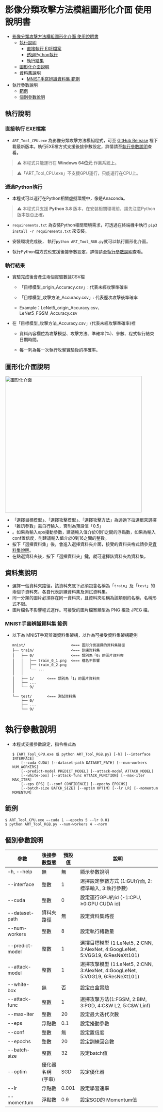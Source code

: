 影像分類攻擊方法模組圖形化介面 使用說明書
===
- [影像分類攻擊方法模組圖形化介面 使用說明書](#影像分類攻擊方法模組圖形化介面-使用說明書)
  - [執行說明](#執行說明)
    - [直接執行 EXE檔案](#直接執行-exe檔案)
    - [透過Python執行](#透過python執行)
    - [執行結果](#執行結果)
  - [圖形化介面說明](#圖形化介面說明)
  - [資料集說明](#資料集說明)
    - [MNIST手寫辨識資料集 範例](#mnist手寫辨識資料集-範例)
- [執行參數說明](#執行參數說明)
  - [範例](#範例)
  - [個別參數說明](#個別參數說明)

## 執行說明
### 直接執行 EXE檔案
- `ART_Tool_CPU.exe` 為影像分類攻擊方法模組程式，可至 [GitHub Release](https://github.com/lyjeff/ART-Tool-Interface/releases) 裡下載最新版本。執行EXE檔方式支援後接參數設定，詳情請至[執行參數說明](#執行參數說明)查看。

> :warning: 本程式只能運行在 **Windows 64位元** 作業系統上。

> :warning:「ART_Tool_CPU.exe」不支援GPU運行，只能運行在CPU上。

### 透過Python執行
- 本程式可以運行在Python相關虛擬環境中，像是Anaconda。

> :warning: 本程式只支援 **Python 3.8** 版本，在安裝相關環境前，請先注意Python版本是否正確。

- ```requirements.txt``` 為安裝Python相關環境需求，可透過在終端機中執行 ```pip3 install -r requirements.txt``` 來安裝。

- 安裝環境完成後， 執行```python ART_Tool_RGB.py```就可以執行圖形化介面。

- 執行Python檔方式也支援後接參數設定，詳情請至[執行參數說明](#執行參數說明)查看。

### 執行結果
- 實驗完成後會產生兩個實驗數據CSV檔

  - 「目標模型_origin_Accuracy.csv」: 代表未經攻擊準確率

  - 「目標模型_攻擊方法_Accuracy.csv」: 代表歷次攻擊後準確率

  - Example：LeNet5_origin_Accuracy.csv、LeNet5_FGSM_Accuracy.csv

- 在「目標模型_攻擊方法_Accuracy.csv」(代表未經攻擊準確率)裡
  - 資料內容欄位為攻擊模型、攻擊方法、準確率(%)、參數、程式執行結束日期時間。

  - 每一列為每一次執行攻擊實驗後的準確率。


## 圖形化介面說明
<img src="https://i.imgur.com/QdrGur4.png" alt="圖形化介面" width="450"/>

- 「選擇目標模型」、「選擇攻擊模型」、「選擇攻擊方法」為透過下拉選單來選擇
- 「雜訊參數」需自行輸入，否則為預設值「0.5」
- 。如果為輸入eps擾動參數，建議輸入值介於0到1之間的浮點數，如果為輸入conf置信度，則建議輸入值介於0到16之間的整數。
- 按下「選擇資料集」後，會進入選擇資料夾介面，接受的資料夾格式請參見[資料集說明](#資料集說明)。
- 在點選資料夾後，按下「選擇資料夾」鍵，就可選擇該資料夾為資料集。

## 資料集說明
- 選擇一個資料夾路徑，該資料夾底下必須包含名稱為「```train```」及「```test```」的兩個子資料夾，各自代表訓練資料集及測試資料集。
- 同一分類的圖片必須存在同一資料夾，且資料夾名稱為該類別的名稱，名稱形式不限。
- 圖片檔名不影響程式運作。可接受的圖片檔案類型為 PNG 檔及 JPEG 檔。

### MNIST手寫辨識資料集 範例
- 以下為 MNIST手寫辨識資料集架構，以作為可接受資料集架構範例
    ```
    mnist/                     <=== 圖形介面選擇的資料集路徑
    ├── train/                 <=== 訓練資料集
    │   ├── 0/                 <=== 類別為「0」的圖片資料夾
    │   │   ├── train_0_1.png  <=== 檔名不影響
    │   │   ├── train_0_2.png
    │   │   └── ...
    │   │
    │   ├── 1/      <=== 類別為「1」的圖片資料夾
    │   ├── ...
    │   └── 9/
    │
    └── test/       <=== 測試資料集
        ├── 0/
        ├── ...
        └── 9/
    ```

# 執行參數說明
- 本程式支援參數設定，指令格式為
    ```bash=
    $ {ART_Tool_GPU.exe 或 python ART_Tool_RGB.py} [-h] [--interface INTERFACE]
        [--cuda CUDA] [--dataset-path DATASET_PATH] [--num-workers NUM_WORKERS]
        [--predict-model PREDICT_MODEL] [--attack-model ATTACK_MODEL]
        [--white-box] [--attack-func ATTACK_FUNCTION] [--max-iter MAX_ITER]
        [--eps EPS] [--conf CONFIDENCE] [--epochs EPOCHS]
        [--batch-size BATCH_SIZE] [--optim OPTIM] [--lr LR] [--momentum MOMENTUM]
    ```

## 範例
```bash=
$ ART_Tool_CPU.exe –-cuda 1 --epochs 5 --lr 0.01
$ python ART_Tool_RGB.py --num-workers 4 --norm
```

## 個別參數說明


| 參數            | 後接參數型態     | 預設值 | 說明                                                                          |
| --------------- | ---------------- | ------ | ----------------------------------------------------------------------------- |
| -h, --help      | 無               | 無     | 顯示參數說明                                                                  |
| --interface     | 整數             | 1      | 選擇設定參數方式 (1:GUI介面, 2:標準輸入, 3:執行參數)                          |
| --cuda          | 整數             | 0      | 設定運行GPU的id (-1:CPU, ≥0:GPU CUDA id)                                      |
| --dataset-path  | 資料夾路徑       | 無     | 設定資料集路徑                                                                |
| --num-workers   | 整數             | 8      | 設定執行緒數量                                                                |
| --predict-model | 整數             | 1      | 選擇目標模型 (1:LeNet5, 2:CNN, 3:AlexNet, 4:GoogLeNet, 5:VGG19, 6:ResNeXt101) |
| --attack-model  | 整數             | 1      | 選擇攻擊模型 (1:LeNet5, 2:CNN, 3:AlexNet, 4:GoogLeNet, 5:VGG19, 6:ResNeXt101) |
| --white-box     | 無               | 否     | 設定白盒實驗                                                                  |
| --attack-func   | 整數             | 1      | 選擇攻擊方法(1:FGSM, 2:BIM, 3:PGD, 4:C&W L2, 5:C&W Linf)                      |
| --max-iter      | 整數             | 20     | 設定最大迭代次數                                                              |
| --eps           | 浮點數           | 0.1    | 設定擾動參數                                                                  |
| --conf          | 整數             | 無     | 設定置信度                                                                    |
| --epochs        | 整數             | 20     | 設定訓練回合數                                                                |
| --batch-size    | 整數             | 32     | 設定batch值                                                                   |
| --optim         | 優化器名稱(字串) | SGD    | 設定優化器                                                                    |
| --lr            | 浮點數           | 0.001  | 設定學習速率                                                                  |
| --momentum      | 浮點數           | 0.9    | 設定SGD的 Momentum值                                                          |

